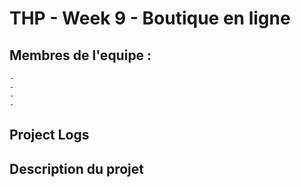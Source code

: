 # THP - Week 9 - Boutique en ligne
## Membres de l'equipe :

	-
	-
	-
	-

## Project Logs
	

## Description du projet